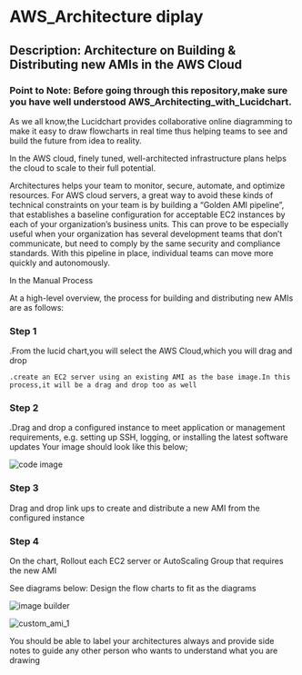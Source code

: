 # AWS_Architecture diplay

## Description:  Architecture on Building &amp; Distributing new AMIs in the AWS Cloud

### Point to Note: Before going through this repository,make sure you have well understood AWS_Architecting_with_Lucidchart.

<p> As we all know,the Lucidchart provides collaborative online diagramming to make it easy to draw flowcharts in real time thus helping teams to see and build the future from idea to reality.

<P> In the AWS cloud, finely tuned, well-architected infrastructure plans helps the cloud to scale to their full potential.</p>

Architectures helps your team to monitor, secure, automate, and optimize resources.
For AWS cloud servers, a great way to avoid these kinds of technical constraints on your team is by building a “Golden AMI pipeline”, that establishes a baseline configuration for acceptable EC2 instances by each of your organization’s business units. This can prove to be especially useful when your organization has several development teams that don’t communicate, but need to comply by the same security and compliance standards. With this pipeline in place, individual teams can move more quickly and autonomously.

<P>In the Manual Process 

  At a high-level overview, the process for building and distributing new AMIs are as follows:

### Step 1

<P> .From the lucid chart,you will select the AWS Cloud,which you will drag and drop
     
    .create an EC2 server using an existing AMI as the base image.In this process,it will be a drag and drop too as well
  
### Step 2
  
<P>  .Drag and drop a configured instance to meet application or management requirements, e.g. setting up SSH, logging, or installing the latest software updates
  Your image should look like this below;
  
![code image](https://user-images.githubusercontent.com/103466963/174665649-e5b33915-a976-458a-8740-29d632ad3cf2.png)

### Step 3
  
<P> Drag and drop link ups to create and distribute a new AMI from the configured instance
  
### Step 4
  
<p> On the chart, Rollout each EC2 server or AutoScaling Group that requires the new AMI
  
  See diagrams below: Design the flow charts to fit as the diagrams
  
  ![image builder](https://user-images.githubusercontent.com/103466963/174672524-02a2c4c3-d950-4f8b-b17e-18518fe31f11.png)
  
  ![custom_ami_1](https://user-images.githubusercontent.com/103466963/174676486-28f9fe18-5a9d-41e5-9cba-283e5520ee98.gif)
  
  <p> You should be able to label your architectures always and provide side notes to guide any other person who wants to understand what you are drawing
